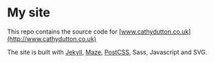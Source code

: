 # My site

This repo contains the source code for [www.cathydutton.co.uk](http://www.cathydutton.co.uk)

The site is built with [Jekyll](https://github.com/mojombo/jekyll),
[Maze](https://github.com/cathydutton/postcss-maze), [PostCSS](https://github.com/postcss/postcss), Sass, Javascript and SVG.
